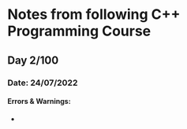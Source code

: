 # Notes from following C++ Programming Course

## Day 2/100
### Date: 24/07/2022
#### Errors & Warnings:
- 